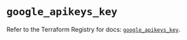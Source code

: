 # `google_apikeys_key`

Refer to the Terraform Registry for docs: [`google_apikeys_key`](https://registry.terraform.io/providers/hashicorp/google-beta/6.45.0/docs/resources/google_apikeys_key).
